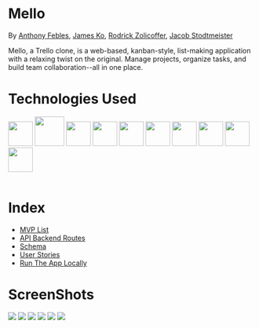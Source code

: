 # Mello

By [Anthony Febles](https://github.com/AnthonyFebles), [James Ko](https://github.com/PorkyJames), [Rodrick Zolicoffer](https://github.com/RodrickCode97), [Jacob Stodtmeister](https://github.com/Stodtmeister)


Mello, a Trello clone, is a web-based, kanban-style, list-making application with a relaxing twist on the original. Manage projects, organize tasks, and build team collaboration--all in one place.

# Technologies Used

<div>
<img src="https://cdn.jsdelivr.net/gh/devicons/devicon/icons/python/python-original.svg" width="50" />
<img src="https://devicon-website.vercel.app/api/sqlalchemy/original.svg" width="60"/>
<img src="https://cdn.jsdelivr.net/gh/devicons/devicon/icons/flask/flask-original.svg" width="50" />
<img src="https://cdn.jsdelivr.net/gh/devicons/devicon/icons/react/react-original.svg" width="50" />
<img src="https://cdn.jsdelivr.net/gh/devicons/devicon/icons/redux/redux-original.svg" width="50" />
<img src="https://cdn.jsdelivr.net/gh/devicons/devicon/icons/javascript/javascript-original.svg" width="50" />
<img src="https://cdn.jsdelivr.net/gh/devicons/devicon/icons/css3/css3-original.svg" width="50" />
<img src="https://cdn.jsdelivr.net/gh/devicons/devicon/icons/html5/html5-original.svg" width="50" />
<img src="https://cdn.jsdelivr.net/gh/devicons/devicon/icons/git/git-original.svg" width="50" />
<img src="https://cdn.jsdelivr.net/gh/devicons/devicon/icons/visualstudio/visualstudio-plain.svg" width="50" />
</div>
<br>

# Index
* [MVP List](https://github.com/AnthonyFebles/Mellow/wiki/MVP-List)
* [API Backend Routes](https://github.com/AnthonyFebles/Mello/wiki/API-Backend-Routes)
* [Schema](https://github.com/AnthonyFebles/Mello/wiki/Schema)
* [User Stories](https://github.com/AnthonyFebles/Mello/wiki/User-Stories)
* [Run The App Locally](https://github.com/AnthonyFebles/Mello/wiki/Run-The-App-Locally)

# ScreenShots 
<img src="https://i.imgur.com/AdmOmCe.png" />
<img src="https://i.imgur.com/oRAa45p.gif" />
<img src="https://i.imgur.com/cZKYSaR.png" />
<img src="https://i.imgur.com/E08o8Lz.png" />
<img src="https://i.imgur.com/VsRquDM.png" />
<img src="https://i.imgur.com/rDf2GLy.gif" />